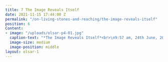 ```yaml
---
title: 7 The Image Reveals Itself
date: 2021-11-15 17:44:00 Z
permalink: "/on-living-stones-and-reaching/the-image-reveals-itself"
position: 6
Content:
- image: "/uploads/olsar-p4-01.jpg"
  caption-text: "*The Image Reveals Itself*<br>\n9:57 am, 24th June, 2020 \n"
  image-size: medium
  image-position: middle
layout: olsar-1
---
```


